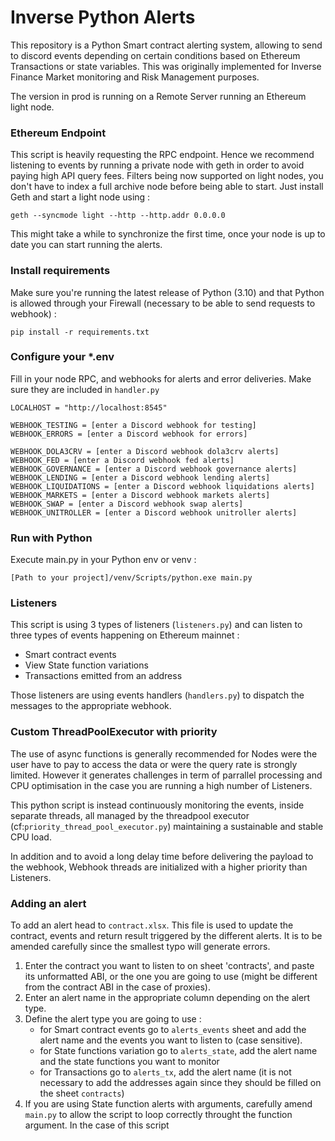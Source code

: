 # Inverse Python Alerts

This repository is a Python Smart contract alerting system, allowing to send to discord events depending on certain conditions 
based on Ethereum Transactions or state variables. 
This was originally implemented for Inverse Finance Market monitoring and Risk Management purposes.

The version in prod is running on a Remote Server running an Ethereum light node.

### Ethereum Endpoint
This script is heavily requesting the RPC endpoint. Hence we recommend listening to events by running a private node with geth in order to avoid paying  high API query fees.
Filters being now supported on light nodes, you don't have to index a full archive node before being able to start. 
Just install Geth and start a light node using :

`geth --syncmode light --http --http.addr 0.0.0.0`

This might take a while to synchronize the first time, once your node is up to date you can start running the alerts.

### Install requirements

Make sure you're running the latest release of Python (3.10) and that Python is allowed through your Firewall (necessary to be able to send requests to webhook) :

`pip install -r requirements.txt`

### Configure your *.env

Fill in your node RPC, and webhooks for alerts and error deliveries. Make sure they are included in `handler.py` 

```LOCALHOST = "http://localhost:8545"
LOCALHOST = "http://localhost:8545"

WEBHOOK_TESTING = [enter a Discord webhook for testing]
WEBHOOK_ERRORS = [enter a Discord webhook for errors]

WEBHOOK_DOLA3CRV = [enter a Discord webhook dola3crv alerts] 
WEBHOOK_FED = [enter a Discord webhook fed alerts]
WEBHOOK_GOVERNANCE = [enter a Discord webhook governance alerts]
WEBHOOK_LENDING = [enter a Discord webhook lending alerts]
WEBHOOK_LIQUIDATIONS = [enter a Discord webhook liquidations alerts]
WEBHOOK_MARKETS = [enter a Discord webhook markets alerts]
WEBHOOK_SWAP = [enter a Discord webhook swap alerts]
WEBHOOK_UNITROLLER = [enter a Discord webhook unitroller alerts]

```

### Run with Python

Execute main.py in your Python env or venv :

`[Path to your project]/venv/Scripts/python.exe main.py`

### Listeners

This script is using 3 types of listeners (`listeners.py`) and can listen to three types of events happening on Ethereum mainnet :
- Smart contract events
- View State function variations 
- Transactions emitted from an address

Those listeners are using events handlers (`handlers.py`) to dispatch the messages to the appropriate webhook.


### Custom ThreadPoolExecutor with priority
The use of async functions is generally recommended for Nodes were the user have to pay to access the data or were 
the query rate is strongly limited.
However it generates challenges in term of parrallel processing and CPU optimisation in the case you are running a high number of Listeners.

This python script is instead continuously monitoring the events, inside separate threads, all managed by the threadpool executor (cf:`priority_thread_pool_executor.py`)  maintaining a sustainable and stable CPU load.

In addition and to avoid a long delay time before delivering the payload to the webhook, Webhook threads are initialized with a higher priority than Listeners.


### Adding an alert
To add an alert head to `contract.xlsx`. This file is used to update the contract, events and return result triggered by the different alerts. 
It is to be amended carefully since the smallest typo will generate errors.

1. Enter the contract you want to listen to on sheet 'contracts', and paste its unformatted ABI, or the one you are going to use (might be different from the contract ABI in the case of proxies).
2. Enter an alert name in the appropriate column depending on the alert type.
3. Define the alert type you are going to use :
   - for Smart contract events go to `alerts_events` sheet and add the alert name and the events you want to listen to (case sensitive).
   - for State functions variation go to `alerts_state`, add the alert name and the state functions you want to monitor
   - for Transactions go to `alerts_tx`, add the alert name (it is not necessary to add the addresses again since they should be filled on the sheet `contracts`)
4. If you are using State function alerts with arguments, carefully amend `main.py` to allow the script to loop correctly throught the function argument. In the case of this script